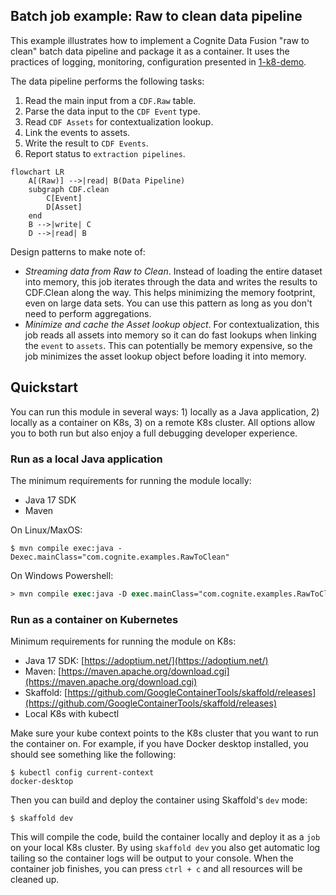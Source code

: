 ## Batch job example: Raw to clean data pipeline

This example illustrates how to implement a Cognite Data Fusion "raw to clean" batch data pipeline and package it as a container. It uses the practices of logging, monitoring, configuration presented in [1-k8-demo](../1-k8-demo/README.md).

The data pipeline performs the following tasks:
1) Read the main input from a `CDF.Raw` table.
2) Parse the data input to the `CDF Event` type.
3) Read `CDF Assets` for contextualization lookup.
4) Link the events to assets.
5) Write the result to `CDF Events`.
6) Report status to `extraction pipelines`.

```mermaid
flowchart LR
    A[(Raw)] -->|read| B(Data Pipeline)
    subgraph CDF.clean
        C[Event]
        D[Asset]
    end
    B -->|write| C
    D -->|read| B
```

Design patterns to make note of:
- _Streaming data from Raw to Clean_. Instead of loading the entire dataset into memory, this job iterates through the data and writes the results to CDF.Clean along the way. This helps minimizing the memory footprint, even on large data sets. You can use this pattern as long as you don't need to perform aggregations.
- _Minimize and cache the Asset lookup object_. For contextualization, this job reads all assets into memory so it can do fast lookups when linking the `event` to `assets`. This can potentially be memory expensive, so the job minimizes the asset lookup object before loading it into memory.

## Quickstart

You can run this module in several ways: 1) locally as a Java application, 2) locally as a container on K8s, 3) on a remote K8s cluster. All options allow you to both run but also enjoy a full debugging developer experience.

### Run as a local Java application

The minimum requirements for running the module locally:
- Java 17 SDK
- Maven

On Linux/MaxOS:
```console
$ mvn compile exec:java -Dexec.mainClass="com.cognite.examples.RawToClean"
```

On Windows Powershell:
```ps
> mvn compile exec:java -D exec.mainClass="com.cognite.examples.RawToClean"
```

### Run as a container on Kubernetes

Minimum requirements for running the module on K8s:
- Java 17 SDK: [https://adoptium.net/](https://adoptium.net/)
- Maven: [https://maven.apache.org/download.cgi](https://maven.apache.org/download.cgi)
- Skaffold: [https://github.com/GoogleContainerTools/skaffold/releases](https://github.com/GoogleContainerTools/skaffold/releases)
- Local K8s with kubectl

Make sure your kube context points to the K8s cluster that you want to run the container on. For example, if you
have Docker desktop installed, you should see something like the following:
```console
$ kubectl config current-context
docker-desktop
```

Then you can build and deploy the container using Skaffold's `dev` mode:
```console
$ skaffold dev
```
This will compile the code, build the container locally and deploy it as a `job` on your local K8s cluster. By using
`skaffold dev` you also get automatic log tailing so the container logs will be output to your console. When the
container job finishes, you can press `ctrl + c` and all resources will be cleaned up.